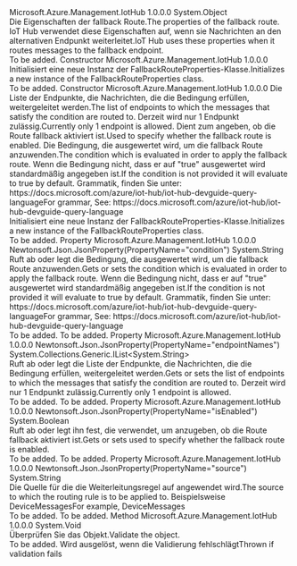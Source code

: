 <Type Name="FallbackRouteProperties" FullName="Microsoft.Azure.Management.IotHub.Models.FallbackRouteProperties">
  <TypeSignature Language="C#" Value="public class FallbackRouteProperties" />
  <TypeSignature Language="ILAsm" Value=".class public auto ansi FallbackRouteProperties extends System.Object" />
  <TypeSignature Language="DocId" Value="T:Microsoft.Azure.Management.IotHub.Models.FallbackRouteProperties" />
  <TypeSignature Language="VB.NET" Value="Public Class FallbackRouteProperties" />
  <TypeSignature Language="F#" Value="type FallbackRouteProperties = class" />
  <AssemblyInfo>
    <AssemblyName>Microsoft.Azure.Management.IotHub</AssemblyName>
    <AssemblyVersion>1.0.0.0</AssemblyVersion>
  </AssemblyInfo>
  <Base>
    <BaseTypeName>System.Object</BaseTypeName>
  </Base>
  <Interfaces />
  <Docs>
    <summary>
            <span data-ttu-id="3e4b3-101">Die Eigenschaften der fallback Route.</span><span class="sxs-lookup"><span data-stu-id="3e4b3-101">The properties of the fallback route.</span></span> <span data-ttu-id="3e4b3-102">IoT Hub verwendet diese Eigenschaften auf, wenn sie Nachrichten an den alternativen Endpunkt weiterleitet.</span><span class="sxs-lookup"><span data-stu-id="3e4b3-102">IoT Hub uses these properties when it routes messages to the fallback endpoint.</span></span>
            </summary>
    <remarks>To be added.</remarks>
  </Docs>
  <Members>
    <Member MemberName=".ctor">
      <MemberSignature Language="C#" Value="public FallbackRouteProperties ();" />
      <MemberSignature Language="ILAsm" Value=".method public hidebysig specialname rtspecialname instance void .ctor() cil managed" />
      <MemberSignature Language="DocId" Value="M:Microsoft.Azure.Management.IotHub.Models.FallbackRouteProperties.#ctor" />
      <MemberSignature Language="VB.NET" Value="Public Sub New ()" />
      <MemberType>Constructor</MemberType>
      <AssemblyInfo>
        <AssemblyName>Microsoft.Azure.Management.IotHub</AssemblyName>
        <AssemblyVersion>1.0.0.0</AssemblyVersion>
      </AssemblyInfo>
      <Parameters />
      <Docs>
        <summary>
            <span data-ttu-id="3e4b3-103">Initialisiert eine neue Instanz der FallbackRouteProperties-Klasse.</span><span class="sxs-lookup"><span data-stu-id="3e4b3-103">Initializes a new instance of the FallbackRouteProperties class.</span></span>
            </summary>
        <remarks>To be added.</remarks>
      </Docs>
    </Member>
    <Member MemberName=".ctor">
      <MemberSignature Language="C#" Value="public FallbackRouteProperties (System.Collections.Generic.IList&lt;string&gt; endpointNames, bool isEnabled, string condition = null);" />
      <MemberSignature Language="ILAsm" Value=".method public hidebysig specialname rtspecialname instance void .ctor(class System.Collections.Generic.IList`1&lt;string&gt; endpointNames, bool isEnabled, string condition) cil managed" />
      <MemberSignature Language="DocId" Value="M:Microsoft.Azure.Management.IotHub.Models.FallbackRouteProperties.#ctor(System.Collections.Generic.IList{System.String},System.Boolean,System.String)" />
      <MemberSignature Language="VB.NET" Value="Public Sub New (endpointNames As IList(Of String), isEnabled As Boolean, Optional condition As String = null)" />
      <MemberSignature Language="F#" Value="new Microsoft.Azure.Management.IotHub.Models.FallbackRouteProperties : System.Collections.Generic.IList&lt;string&gt; * bool * string -&gt; Microsoft.Azure.Management.IotHub.Models.FallbackRouteProperties" Usage="new Microsoft.Azure.Management.IotHub.Models.FallbackRouteProperties (endpointNames, isEnabled, condition)" />
      <MemberType>Constructor</MemberType>
      <AssemblyInfo>
        <AssemblyName>Microsoft.Azure.Management.IotHub</AssemblyName>
        <AssemblyVersion>1.0.0.0</AssemblyVersion>
      </AssemblyInfo>
      <Parameters>
        <Parameter Name="endpointNames" Type="System.Collections.Generic.IList&lt;System.String&gt;" />
        <Parameter Name="isEnabled" Type="System.Boolean" />
        <Parameter Name="condition" Type="System.String" />
      </Parameters>
      <Docs>
        <param name="endpointNames"><span data-ttu-id="3e4b3-104">Die Liste der Endpunkte, die Nachrichten, die die Bedingung erfüllen, weitergeleitet werden.</span><span class="sxs-lookup"><span data-stu-id="3e4b3-104">The list of endpoints to which the messages that satisfy the condition are routed to.</span></span> <span data-ttu-id="3e4b3-105">Derzeit wird nur 1 Endpunkt zulässig.</span><span class="sxs-lookup"><span data-stu-id="3e4b3-105">Currently only 1 endpoint is allowed.</span></span></param>
        <param name="isEnabled"><span data-ttu-id="3e4b3-106">Dient zum angeben, ob die Route fallback aktiviert ist.</span><span class="sxs-lookup"><span data-stu-id="3e4b3-106">Used to specify whether the fallback route is enabled.</span></span></param>
        <param name="condition"><span data-ttu-id="3e4b3-107">Die Bedingung, die ausgewertet wird, um die fallback Route anzuwenden.</span><span class="sxs-lookup"><span data-stu-id="3e4b3-107">The condition which is evaluated in order to apply the fallback route.</span></span> <span data-ttu-id="3e4b3-108">Wenn die Bedingung nicht, dass er auf "true" ausgewertet wird standardmäßig angegeben ist.</span><span class="sxs-lookup"><span data-stu-id="3e4b3-108">If the condition is not provided it will evaluate to true by default.</span></span> <span data-ttu-id="3e4b3-109">Grammatik, finden Sie unter: https://docs.microsoft.com/azure/iot-hub/iot-hub-devguide-query-language</span><span class="sxs-lookup"><span data-stu-id="3e4b3-109">For grammar, See: https://docs.microsoft.com/azure/iot-hub/iot-hub-devguide-query-language</span></span></param>
        <summary>
            <span data-ttu-id="3e4b3-110">Initialisiert eine neue Instanz der FallbackRouteProperties-Klasse.</span><span class="sxs-lookup"><span data-stu-id="3e4b3-110">Initializes a new instance of the FallbackRouteProperties class.</span></span>
            </summary>
        <remarks>To be added.</remarks>
      </Docs>
    </Member>
    <Member MemberName="Condition">
      <MemberSignature Language="C#" Value="public string Condition { get; set; }" />
      <MemberSignature Language="ILAsm" Value=".property instance string Condition" />
      <MemberSignature Language="DocId" Value="P:Microsoft.Azure.Management.IotHub.Models.FallbackRouteProperties.Condition" />
      <MemberSignature Language="VB.NET" Value="Public Property Condition As String" />
      <MemberSignature Language="F#" Value="member this.Condition : string with get, set" Usage="Microsoft.Azure.Management.IotHub.Models.FallbackRouteProperties.Condition" />
      <MemberType>Property</MemberType>
      <AssemblyInfo>
        <AssemblyName>Microsoft.Azure.Management.IotHub</AssemblyName>
        <AssemblyVersion>1.0.0.0</AssemblyVersion>
      </AssemblyInfo>
      <Attributes>
        <Attribute>
          <AttributeName>Newtonsoft.Json.JsonProperty(PropertyName="condition")</AttributeName>
        </Attribute>
      </Attributes>
      <ReturnValue>
        <ReturnType>System.String</ReturnType>
      </ReturnValue>
      <Docs>
        <summary>
            <span data-ttu-id="3e4b3-111">Ruft ab oder legt die Bedingung, die ausgewertet wird, um die fallback Route anzuwenden.</span><span class="sxs-lookup"><span data-stu-id="3e4b3-111">Gets or sets the condition which is evaluated in order to apply the fallback route.</span></span> <span data-ttu-id="3e4b3-112">Wenn die Bedingung nicht, dass er auf "true" ausgewertet wird standardmäßig angegeben ist.</span><span class="sxs-lookup"><span data-stu-id="3e4b3-112">If the condition is not provided it will evaluate to true by default.</span></span> <span data-ttu-id="3e4b3-113">Grammatik, finden Sie unter: https://docs.microsoft.com/azure/iot-hub/iot-hub-devguide-query-language</span><span class="sxs-lookup"><span data-stu-id="3e4b3-113">For grammar, See: https://docs.microsoft.com/azure/iot-hub/iot-hub-devguide-query-language</span></span>
            </summary>
        <value>To be added.</value>
        <remarks>To be added.</remarks>
      </Docs>
    </Member>
    <Member MemberName="EndpointNames">
      <MemberSignature Language="C#" Value="public System.Collections.Generic.IList&lt;string&gt; EndpointNames { get; set; }" />
      <MemberSignature Language="ILAsm" Value=".property instance class System.Collections.Generic.IList`1&lt;string&gt; EndpointNames" />
      <MemberSignature Language="DocId" Value="P:Microsoft.Azure.Management.IotHub.Models.FallbackRouteProperties.EndpointNames" />
      <MemberSignature Language="VB.NET" Value="Public Property EndpointNames As IList(Of String)" />
      <MemberSignature Language="F#" Value="member this.EndpointNames : System.Collections.Generic.IList&lt;string&gt; with get, set" Usage="Microsoft.Azure.Management.IotHub.Models.FallbackRouteProperties.EndpointNames" />
      <MemberType>Property</MemberType>
      <AssemblyInfo>
        <AssemblyName>Microsoft.Azure.Management.IotHub</AssemblyName>
        <AssemblyVersion>1.0.0.0</AssemblyVersion>
      </AssemblyInfo>
      <Attributes>
        <Attribute>
          <AttributeName>Newtonsoft.Json.JsonProperty(PropertyName="endpointNames")</AttributeName>
        </Attribute>
      </Attributes>
      <ReturnValue>
        <ReturnType>System.Collections.Generic.IList&lt;System.String&gt;</ReturnType>
      </ReturnValue>
      <Docs>
        <summary>
            <span data-ttu-id="3e4b3-114">Ruft ab oder legt die Liste der Endpunkte, die Nachrichten, die die Bedingung erfüllen, weitergeleitet werden.</span><span class="sxs-lookup"><span data-stu-id="3e4b3-114">Gets or sets the list of endpoints to which the messages that satisfy the condition are routed to.</span></span> <span data-ttu-id="3e4b3-115">Derzeit wird nur 1 Endpunkt zulässig.</span><span class="sxs-lookup"><span data-stu-id="3e4b3-115">Currently only 1 endpoint is allowed.</span></span>
            </summary>
        <value>To be added.</value>
        <remarks>To be added.</remarks>
      </Docs>
    </Member>
    <Member MemberName="IsEnabled">
      <MemberSignature Language="C#" Value="public bool IsEnabled { get; set; }" />
      <MemberSignature Language="ILAsm" Value=".property instance bool IsEnabled" />
      <MemberSignature Language="DocId" Value="P:Microsoft.Azure.Management.IotHub.Models.FallbackRouteProperties.IsEnabled" />
      <MemberSignature Language="VB.NET" Value="Public Property IsEnabled As Boolean" />
      <MemberSignature Language="F#" Value="member this.IsEnabled : bool with get, set" Usage="Microsoft.Azure.Management.IotHub.Models.FallbackRouteProperties.IsEnabled" />
      <MemberType>Property</MemberType>
      <AssemblyInfo>
        <AssemblyName>Microsoft.Azure.Management.IotHub</AssemblyName>
        <AssemblyVersion>1.0.0.0</AssemblyVersion>
      </AssemblyInfo>
      <Attributes>
        <Attribute>
          <AttributeName>Newtonsoft.Json.JsonProperty(PropertyName="isEnabled")</AttributeName>
        </Attribute>
      </Attributes>
      <ReturnValue>
        <ReturnType>System.Boolean</ReturnType>
      </ReturnValue>
      <Docs>
        <summary>
            <span data-ttu-id="3e4b3-116">Ruft ab oder legt ihn fest, die verwendet, um anzugeben, ob die Route fallback aktiviert ist.</span><span class="sxs-lookup"><span data-stu-id="3e4b3-116">Gets or sets used to specify whether the fallback route is enabled.</span></span>
            </summary>
        <value>To be added.</value>
        <remarks>To be added.</remarks>
      </Docs>
    </Member>
    <Member MemberName="Source">
      <MemberSignature Language="C#" Value="public static string Source { get; }" />
      <MemberSignature Language="ILAsm" Value=".property string Source" />
      <MemberSignature Language="DocId" Value="P:Microsoft.Azure.Management.IotHub.Models.FallbackRouteProperties.Source" />
      <MemberSignature Language="VB.NET" Value="Public Shared ReadOnly Property Source As String" />
      <MemberSignature Language="F#" Value="member this.Source : string" Usage="Microsoft.Azure.Management.IotHub.Models.FallbackRouteProperties.Source" />
      <MemberType>Property</MemberType>
      <AssemblyInfo>
        <AssemblyName>Microsoft.Azure.Management.IotHub</AssemblyName>
        <AssemblyVersion>1.0.0.0</AssemblyVersion>
      </AssemblyInfo>
      <Attributes>
        <Attribute>
          <AttributeName>Newtonsoft.Json.JsonProperty(PropertyName="source")</AttributeName>
        </Attribute>
      </Attributes>
      <ReturnValue>
        <ReturnType>System.String</ReturnType>
      </ReturnValue>
      <Docs>
        <summary>
            <span data-ttu-id="3e4b3-117">Die Quelle für die die Weiterleitungsregel auf angewendet wird.</span><span class="sxs-lookup"><span data-stu-id="3e4b3-117">The source to which the routing rule is to be applied to.</span></span> <span data-ttu-id="3e4b3-118">Beispielsweise DeviceMessages</span><span class="sxs-lookup"><span data-stu-id="3e4b3-118">For example, DeviceMessages</span></span>
            </summary>
        <value>To be added.</value>
        <remarks>To be added.</remarks>
      </Docs>
    </Member>
    <Member MemberName="Validate">
      <MemberSignature Language="C#" Value="public virtual void Validate ();" />
      <MemberSignature Language="ILAsm" Value=".method public hidebysig newslot virtual instance void Validate() cil managed" />
      <MemberSignature Language="DocId" Value="M:Microsoft.Azure.Management.IotHub.Models.FallbackRouteProperties.Validate" />
      <MemberSignature Language="VB.NET" Value="Public Overridable Sub Validate ()" />
      <MemberSignature Language="F#" Value="abstract member Validate : unit -&gt; unit&#xA;override this.Validate : unit -&gt; unit" Usage="fallbackRouteProperties.Validate " />
      <MemberType>Method</MemberType>
      <AssemblyInfo>
        <AssemblyName>Microsoft.Azure.Management.IotHub</AssemblyName>
        <AssemblyVersion>1.0.0.0</AssemblyVersion>
      </AssemblyInfo>
      <ReturnValue>
        <ReturnType>System.Void</ReturnType>
      </ReturnValue>
      <Parameters />
      <Docs>
        <summary>
            <span data-ttu-id="3e4b3-119">Überprüfen Sie das Objekt.</span><span class="sxs-lookup"><span data-stu-id="3e4b3-119">Validate the object.</span></span>
            </summary>
        <remarks>To be added.</remarks>
        <exception cref="T:Microsoft.Rest.ValidationException">
            <span data-ttu-id="3e4b3-120">Wird ausgelöst, wenn die Validierung fehlschlägt</span><span class="sxs-lookup"><span data-stu-id="3e4b3-120">Thrown if validation fails</span></span>
            </exception>
      </Docs>
    </Member>
  </Members>
</Type>